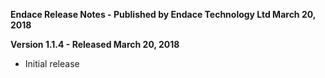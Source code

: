 **Endace Release Notes - Published by Endace Technology Ltd March 20, 2018**


**Version 1.1.4 - Released March 20, 2018**

* Initial release
